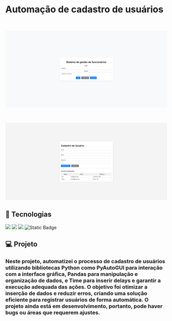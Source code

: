 <p aling="center">
    <h1>Automação de cadastro de usuários</h1>
</p>

<br/>

<p aling="center">
    <img src="/assests/img2.PNG" alt="#">
</p>

<br/>

<p aling="center">
    <img src="/assests/img1.PNG" alt="#">
</p>

## 🚀 Tecnologias

<p align="left"> 
 <img src="https://img.shields.io/badge/HTML5-E34F26?style=for-the-badge&logo=html5&logoColor=white"/>
 <img src="https://img.shields.io/badge/CSS3-1572B6?style=for-the-badge&logo=css3&logoColor=white"/>
 <img src="https://img.shields.io/badge/Python-FFD43B?style=for-the-badge&logo=python&logoColor=blue"/>
 <img alt="Static Badge" src="https://img.shields.io/badge/javascript-%23e0d850?style=for-the-badge&logo=javascript&logoColor=%23e0d850&labelColor=%23282828&color=%23282828">


## 💻 Projeto

<p align="left"> 
    <h3>Neste projeto, automatizei o processo de cadastro de usuários utilizando bibliotecas Python como PyAutoGUI para interação com a interface gráfica, Pandas para manipulação e organização de dados, e Time para inserir delays e garantir a execução adequada das ações. O objetivo foi otimizar a inserção de dados e reduzir erros, criando uma solução eficiente para registrar usuários de forma automática. O projeto ainda está em desenvolvimento, portanto, pode haver bugs ou áreas que requerem ajustes.</h3>
</p>

 
